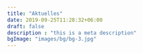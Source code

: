 ```yaml
---
title: "Aktuelles"
date: 2019-09-25T11:28:32+06:00
draft: false
description : "this is a meta description"
bgImage: "images/bg/bg-3.jpg"
---
```



